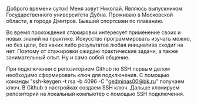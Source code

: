 Доброго времени суток!
Меня зовут Николай. Являюсь выпускником Государственного университета Дубна.
Проживаю в Московской области, в городе Дмитров. Бывший спортсмен по плаванию.

Во время прохождения стажировки интересует применение своих и новых знаний на практике. Искусство программировать изучать можно, но без цели, без каких либо результатов любая инициатива сходит на нет. Поэтому от стажировки ожидаю практические задачи, а также занимательный опыт. Ну и само собой общение.

При подключении с репозиторием Github по SSH первым делом необходимо сформировать ключ для подключения. С помощью команды "ssh-keygen -t rsa -b 4096 -C "gedminas00@bk.ru" получаем ключ. В Github в настройках создаем SSH ключ. Дальше клонируем репозиторий на локальный компьютер с помощью SSH подключения.
